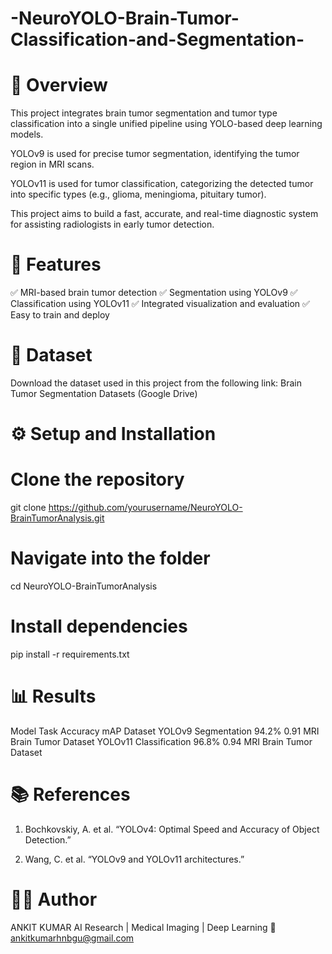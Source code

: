 # -NeuroYOLO-Brain-Tumor-Classification-and-Segmentation-

# 📖 Overview

This project integrates brain tumor segmentation and tumor type classification into a single unified pipeline using YOLO-based deep learning models.

YOLOv9 is used for precise tumor segmentation, identifying the tumor region in MRI scans.

YOLOv11 is used for tumor classification, categorizing the detected tumor into specific types (e.g., glioma, meningioma, pituitary tumor).

This project aims to build a fast, accurate, and real-time diagnostic system for assisting radiologists in early tumor detection.

# 🚀 Features

✅ MRI-based brain tumor detection
✅ Segmentation using YOLOv9
✅ Classification using YOLOv11
✅ Integrated visualization and evaluation
✅ Easy to train and deploy

# 🧠 Dataset

Download the dataset used in this project from the following link: Brain Tumor Segmentation Datasets (Google Drive)

# ⚙️ Setup and Installation

  # Clone the repository
  git clone https://github.com/yourusername/NeuroYOLO-BrainTumorAnalysis.git

  # Navigate into the folder
  cd NeuroYOLO-BrainTumorAnalysis

  # Install dependencies
  pip install -r requirements.txt

 # 📊 Results
Model	Task	Accuracy	mAP	Dataset
YOLOv9	Segmentation	94.2%	0.91	MRI Brain Tumor Dataset
YOLOv11	Classification	96.8%	0.94	MRI Brain Tumor Dataset

 # 📚 References

1. Bochkovskiy, A. et al. “YOLOv4: Optimal Speed and Accuracy of Object Detection.”

2. Wang, C. et al. “YOLOv9 and YOLOv11 architectures.”

# 👩‍💻 Author

ANKIT KUMAR
AI Research | Medical Imaging | Deep Learning
📧 ankitkumarhnbgu@gmail.com

